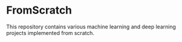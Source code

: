 # FromScratch
This repository contains various machine learning and deep learning projects implemented from scratch.
